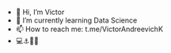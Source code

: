 - 👋 Hi, I’m Victor
- 🌱 I’m currently learning Data Science
- 📫 How to reach me: t.me/VictorAndreevichK
- 💻⚓🎲🍀
